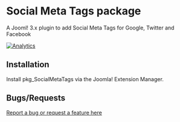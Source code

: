 Social Meta Tags package
================

A Jooml! 3.x plugin to add Social Meta Tags for Google, Twitter and Facebook

[![Analytics](https://ga-beacon.appspot.com/UA-2000642-17/pkg_SocialMetaTags/readme)](https://github.com/igrigorik/ga-beacon)

Installation
------------

Install pkg_SocialMetaTags via the Joomla! Extension Manager.


Bugs/Requests
-------------

[Report a bug or request a feature here](https://github.com/hans2103/pkg_socialmetatags/issues)